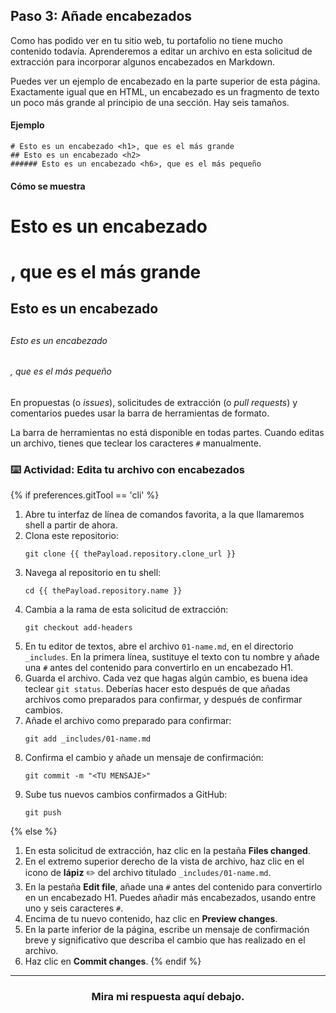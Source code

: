 ## Paso 3: Añade encabezados

Como has podido ver en tu sitio web, tu portafolio no tiene mucho contenido todavía. Aprenderemos a editar un archivo en esta solicitud de extracción para incorporar algunos encabezados en Markdown.

Puedes ver un ejemplo de encabezado en la parte superior de esta página. Exactamente igual que en HTML, un encabezado es un fragmento de texto un poco más grande al principio de una sección. Hay seis tamaños.

#### Ejemplo

```
# Esto es un encabezado <h1>, que es el más grande
## Esto es un encabezado <h2>
###### Esto es un encabezado <h6>, que es el más pequeño
```

#### Cómo se muestra

# Esto es un encabezado <h1>, que es el más grande
## Esto es un encabezado <h2>
###### Esto es un encabezado <h6>, que es el más pequeño

En propuestas (o _issues_), solicitudes de extracción (o _pull requests_) y comentarios puedes usar la barra de herramientas de formato.

La barra de herramientas no está disponible en todas partes. Cuando editas un archivo, tienes que teclear los caracteres `#` manualmente.

### :keyboard: Actividad: Edita tu archivo con encabezados

{% if preferences.gitTool == 'cli' %}
1. Abre tu interfaz de línea de comandos favorita, a la que llamaremos shell a partir de ahora.
1. Clona este repositorio:
      ```shell
      git clone {{ thePayload.repository.clone_url }}
      ```
1. Navega al repositorio en tu shell:
      ```shell
      cd {{ thePayload.repository.name }}
      ```
1. Cambia a la rama de esta solicitud de extracción:
      ```shell
      git checkout add-headers
      ```
1. En tu editor de textos, abre el archivo `01-name.md`, en el directorio `_includes`. En la primera línea, sustituye el texto con tu nombre y añade una `#` antes del contenido para convertirlo en un encabezado H1.
1. Guarda el archivo. Cada vez que hagas algún cambio, es buena idea teclear `git status`. Deberías hacer esto después de que añadas archivos como preparados para confirmar, y después de confirmar cambios. 
1. Añade el archivo como preparado para confirmar:
      ```shell
      git add _includes/01-name.md
      ```
1. Confirma el cambio y añade un mensaje de confirmación:
      ```shell
      git commit -m "<TU MENSAJE>"
      ```
1. Sube tus nuevos cambios confirmados a GitHub:
      ```shell
      git push
      ```
{% else %}
1. En esta solicitud de extracción, haz clic en la pestaña **Files changed**.
1. En el extremo superior derecho de la vista de archivo, haz clic en el icono de **lápiz** ✏️ del archivo titulado `_includes/01-name.md`.
1. En la pestaña **Edit file**, añade una `#` antes del contenido para convertirlo en un encabezado H1. Puedes añadir más encabezados, usando entre uno y seis caracteres `#`.
1. Encima de tu nuevo contenido, haz clic en **Preview changes**.
1. En la parte inferior de la página, escribe un mensaje de confirmación breve y significativo que describa el cambio que has realizado en el archivo.
1. Haz clic en **Commit changes**.
{% endif %}

<hr>
<h3 align="center">Mira mi respuesta aquí debajo.</h3>

